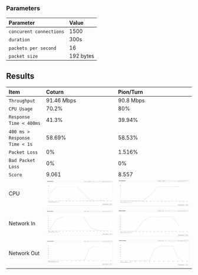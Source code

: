 
### Parameters

| Parameter | Value                |
| :-------- |:------------------------- |
| `concurent connections` | 1500 |
| `duration` | 300s |
| `packets per second` | 16 |
| `packet size` | 192 bytes |

## Results


|  Item | Coturn            |  Pion/Turn |
| :------------------------- |:------------------------- |:------------------------- |
| `Throughput` | 91.46 Mbps |  90.8 Mbps|
| `CPU Usage` | 70.2% |  80% |
| `Response Time < 400ms` | 41.3% |  39.94% |
| `400 ms > Response Time < 1s` | 58.69% |  58.53% |
| `Packet Loss` | 0% |  1.516% |
| `Bad Packet Loss` | 0% |  0% |
| `Score` | 9.061 |  8.557 |
| CPU | ![](coturn/cpu.png) |  ![](pion/cpu.png) |
| Network In | ![](coturn/network-in.png) |  ![](pion/network-in.png) |
| Network Out | ![](coturn/network-out.png) |  ![](pion/network-out.png) |